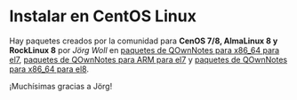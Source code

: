 # Instalar en CentOS Linux

Hay paquetes creados por la comunidad para **CenOS 7/8, AlmaLinux 8 y RockLinux 8** por _Jörg Woll_ en [paquetes de QOwnNotes para x86_64 para el7](http://wilhelm949.spdns.org:10443/w3bservice/7/x86_64/w3bservice/Packages/repoview/qownnotes.html), [paquetes de QOwnNotes para ARM para el7](http://wilhelm949.spdns.org:10443/w3bservice/7/armhfp/w3bservice/Packages/repoview/qownnotes.html) y [paquetes de QOwnNotes para x86_64 para el8](http://wilhelm949.spdns.org:10443/w3bservice/8/x86_64/w3bservice/Packages/repoview/qownnotes.html).

¡Muchísimas gracias a Jörg!
